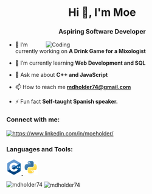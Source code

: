 <h1 align="center">Hi 👋, I'm Moe</h1>
<h3 align="center">Aspiring Software Developer</h3>
<img align="right" alt="Coding" width="400" src="https://c.tenor.com/Q1Gwx9oIV8MAAAAC/tag.gif">

- 🔭 I’m currently working on **A Drink Game for a Mixologist**

- 🌱 I’m currently learning **Web Development and SQL**

- 💬 Ask me about **C++ and JavaScript**

- 📫 How to reach me **mdholder74@gmail.com**

- ⚡ Fun fact **Self-taught Spanish speaker.**

<h3 align="left">Connect with me:</h3>
<p align="left">
<a href="https://linkedin.com/in/https://www.linkedin.com/in/moeholder/" target="blank"><img align="center" src="https://raw.githubusercontent.com/rahuldkjain/github-profile-readme-generator/master/src/images/icons/Social/linked-in-alt.svg" alt="https://www.linkedin.com/in/moeholder/" height="30" width="40" /></a>
</p>

<h3 align="left">Languages and Tools:</h3>
<p align="left"> <a href="https://www.w3schools.com/cpp/" target="_blank" rel="noreferrer"> <img src="https://raw.githubusercontent.com/devicons/devicon/master/icons/cplusplus/cplusplus-original.svg" alt="cplusplus" width="40" height="40"/> </a> <a href="https://www.python.org" target="_blank" rel="noreferrer"> <img src="https://raw.githubusercontent.com/devicons/devicon/master/icons/python/python-original.svg" alt="python" width="40" height="40"/> </a> </p>

<p><img align="left" src="https://github-readme-stats.vercel.app/api/top-langs?username=mdholder74&show_icons=true&locale=en&layout=compact" alt="mdholder74" /></p>

<p>&nbsp;<img align="center" src="https://github-readme-stats.vercel.app/api?username=mdholder74&show_icons=true&locale=en" alt="mdholder74" /></p>



